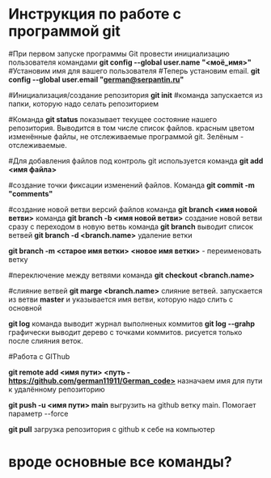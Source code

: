 # **Инструкция по работе с программой git**

#При первом запуске программы Git провести инициализацию пользователя командами
**git config --global user.name "<моё_имя>"**
#Установим имя для вашего пользователя
#Теперь установим email. 
**git config --global user.email "<german@serpantin.ru>"**

#Инициализация/создание репозитория
**git init**
#команда запускается из папки, которую надо селать репозиторием

#Команда **git status** показывает текущее состояние нашего репозитория. Выводится в том числе список файлов. красным цветом изменённые файлы, не отслеживаемые программой git. Зелёным - отслеживаемые.

#Для добавления файлов под контроль git используется команда **git add <имя файла>**

#создание точки фиксации изменений файлов. Команда **git commit -m "comments"**

#создание новой ветви версий файлов
команда **git branch <имя новой ветви>**
команда **git branch -b <имя новой ветви>** создание новой ветви сразу с переходом в новую ветвь
команда **git branch** выводит список ветвей
**git branch -d <branch.name>** удаление ветки

**git branch -m <старое имя ветки> <новое имя ветки>** - переименовать ветку

#переключение между ветвями команда **git checkout <branch.name>**

#слияние ветвей **git marge <branch.name>** слияние ветвей. запускается из ветви **master** и указывается имя ветви, которую надо слить с основной

**git log** команда выводит журнал выполненых коммитов
**git log --grahp** графически выводит дерево с точками коммитов. рисуется только после слияния веток.



#Работа с GIThub

**git remote add <имя пути> <путь - https://github.com/german11911/German_code>** назначаем имя для пути к удалённому репозиторию

**git push -u <имя пути> main** выгрузить на github ветку main. Помогает параметр --force 

**git pull** загрузка репозитория с github к себе на компьютер
# вроде основные все команды?
